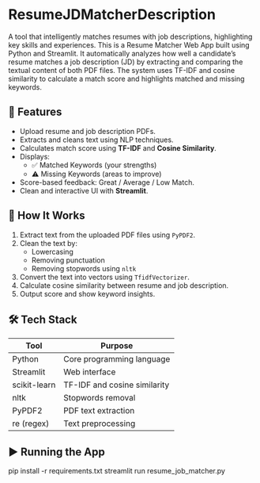 # ResumeJDMatcherDescription
A tool that intelligently matches resumes with job descriptions, highlighting key skills and experiences.
This is a Resume Matcher Web App built using Python and Streamlit. It automatically analyzes how well a candidate’s resume matches a job description (JD) by extracting and comparing the textual content of both PDF files. The system uses TF-IDF and cosine similarity to calculate a match score and highlights matched and missing keywords.

## 🚀 Features
- Upload resume and job description PDFs.
- Extracts and cleans text using NLP techniques.
- Calculates match score using **TF-IDF** and **Cosine Similarity**.
- Displays:
  - ✅ Matched Keywords (your strengths)
  - ⚠ Missing Keywords (areas to improve)
- Score-based feedback: Great / Average / Low Match.
- Clean and interactive UI with **Streamlit**.
 
## 🧠 How It Works
1. Extract text from the uploaded PDF files using `PyPDF2`.
2. Clean the text by:
   - Lowercasing
   - Removing punctuation
   - Removing stopwords using `nltk`
3. Convert the text into vectors using `TfidfVectorizer`.
4. Calculate cosine similarity between resume and job description.
5. Output score and show keyword insights.

## 🛠 Tech Stack
| Tool        | Purpose                           |
|-------------|-----------------------------------|
| Python      | Core programming language         |
| Streamlit   | Web interface                     |
| scikit-learn| TF-IDF and cosine similarity      |
| nltk        | Stopwords removal                 |
| PyPDF2      | PDF text extraction               |
| re (regex)  | Text preprocessing                |

## ▶️ Running the App
pip install -r requirements.txt
streamlit run resume_job_matcher.py
